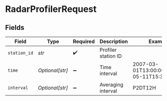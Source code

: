 # RadarProfilerRequest


## Fields

| Field                                     | Type                                      | Required                                  | Description                               | Example                                   |
| ----------------------------------------- | ----------------------------------------- | ----------------------------------------- | ----------------------------------------- | ----------------------------------------- |
| `station_id`                              | *str*                                     | :heavy_check_mark:                        | Profiler station ID                       |                                           |
| `time`                                    | *Optional[str]*                           | :heavy_minus_sign:                        | Time interval                             | 2007-03-01T13:00:00Z/2008-05-11T15:30:00Z |
| `interval`                                | *Optional[str]*                           | :heavy_minus_sign:                        | Averaging interval                        | P2DT12H                                   |